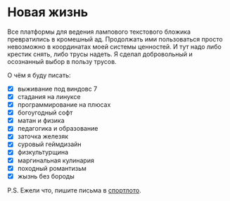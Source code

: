 # Новая жизнь

Все платформы для ведения лампового текстового бложика превратились в кромешный ад. Продолжать ими пользоваться просто невозможно в координатах моей системы ценностей. И тут надо либо крестик снять, либо трусы надеть. Я сделал добровольный и осознанный выбор в пользу трусов.

О чём я буду писать:
- [x] выживание под виндовс 7
- [x] стадания на линуксе
- [x] программирование на плюсах
- [x] богоугодный софт
- [x] матан и физика
- [x] педагогика и образование
- [x] заточка железяк
- [x] суровый геймдизайн
- [x] физкультурщина
- [x] маргинальная кулинария
- [x] походный романтизьм
- [x] жызнь без бороды

P.S. Ежели что, пишите письма в [спортлото](https://github.com/apscrap/data-01/blob/main/2025-06-06-new-life/pic/mail.png).
